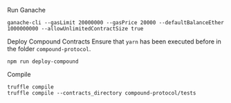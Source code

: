 Run Ganache

    ganache-cli --gasLimit 20000000 --gasPrice 20000 --defaultBalanceEther 1000000000 --allowUnlimitedContractSize true

Deploy Compound Contracts
Ensure that `yarn` has been executed before in the folder `compound-protocol`.

    npm run deploy-compound

Compile

    truffle compile
    truffle compile --contracts_directory compound-protocol/tests
